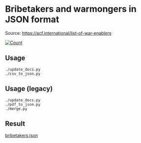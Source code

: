 # Bribetakers and warmongers in JSON format

Source: https://acf.international/list-of-war-enablers

[![Count](https://img.shields.io/badge/count-6237-red)](https://acf.international/list-of-war-enablers)

## Usage

```
./update_docs.py
./csv_to_json.py
```

## Usage (legacy)

```
./update_docs.py
./pdf_to_json.py
./merge.py
```

## Result

[bribetakers.json](https://raw.githubusercontent.com/sirekanian/bribetakers/master/bribetakers.json)
